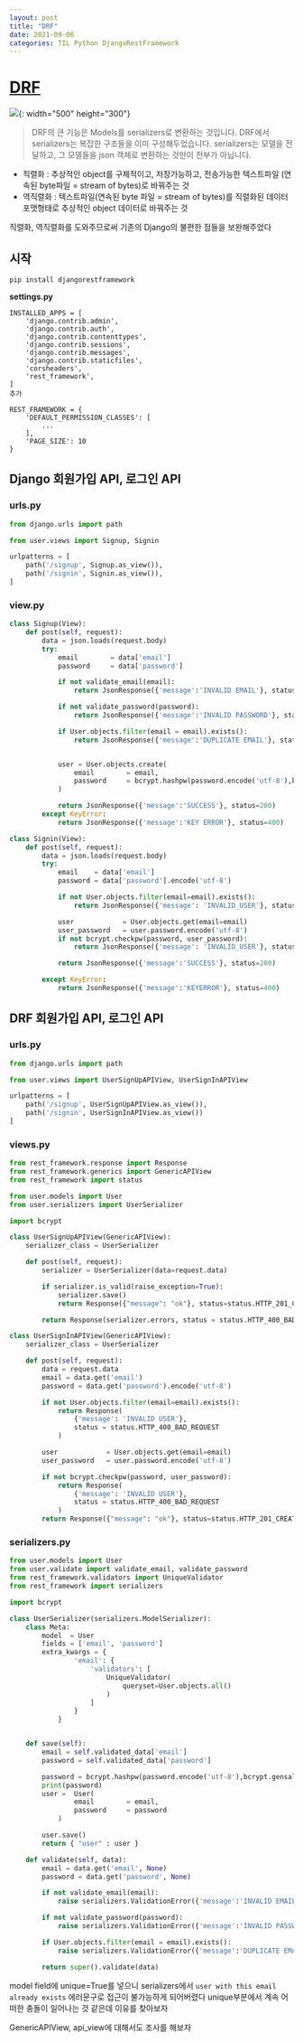 ```yaml
---
layout: post
title: "DRF"
date: 2021-09-06
categories: TIL Python DjangoRestFramework
---
```


# [DRF](https://www.django-rest-framework.org/)

![](https://raw.githubusercontent.com/Action2theFuture/Action2theFuture.github.io/main/_posts/Images/DRF.png){: width="500" height="300"}

> DRF의 큰 기능은 Models를 serializers로 변환하는 것입니다. DRF에서 serializers는 복잡한 구조들을 이미 구성해두었습니다. serializers는 모델을 전달하고, 그 모델들을 json 객체로 변환하는 것만이 전부가 아닙니다.

- 직렬화 : 추상적인 object를 구체적이고, 저장가능하고, 전송가능한 텍스트파일 (연속된 byte파일 = stream of bytes)로 바꿔주는 것
- 역직렬화 : 텍스트파일(연속된 byte 파일 = stream of bytes)를 직렬화된 데이터 포맷형태로 추상적인 object 데이터로 바꿔주는 것

직렬화, 역직렬화를 도와주므로써 기존의 Django의 불편한 점들을 보완해주었다

## 시작

`pip install djangorestframework`

**settings.py**

```pyhon
INSTALLED_APPS = [
    'django.contrib.admin',
    'django.contrib.auth',
    'django.contrib.contenttypes',
    'django.contrib.sessions',
    'django.contrib.messages',
    'django.contrib.staticfiles',
    'corsheaders',
    'rest_framework',
]
추가

REST_FRAMEWORK = {
    'DEFAULT_PERMISSION_CLASSES': [
        ...
    ],
    'PAGE_SIZE': 10
}
```

## Django 회원가입 API, 로그인 API

### urls.py

```python
from django.urls import path

from user.views import Signup, Signin

urlpatterns = [
    path('/signup', Signup.as_view()),
    path('/signin', Signin.as_view()),
]
```

### view.py

```python
class Signup(View):
    def post(self, request):
        data = json.loads(request.body)
        try:
            email        = data['email']
            password     = data['password']

            if not validate_email(email):
                return JsonResponse({'message':'INVALID EMAIL'}, status=400)

            if not validate_password(password):
                return JsonResponse({'message':'INVALID PASSWORD'}, status=400)

            if User.objects.filter(email = email).exists():
                return JsonResponse({'message':'DUPLICATE EMAIL'}, status=400)


            user = User.objects.create(
                email        = email,
                password     = bcrypt.hashpw(password.encode('utf-8'),bcrypt.gensalt()).decode('utf-8')
            )

            return JsonResponse({'message':'SUCCESS'}, status=200)
        except KeyError:
            return JsonResponse({'message':'KEY ERROR'}, status=400)

class Signin(View):
    def post(self, request):
        data = json.loads(request.body)
        try:
            email    = data['email']
            password = data['password'].encode('utf-8')

            if not User.objects.filter(email=email).exists():
                return JsonResponse({'message': 'INVALID_USER'}, status=401)

            user            = User.objects.get(email=email)
            user_password   = user.password.encode('utf-8')
            if not bcrypt.checkpw(password, user_password):
                return JsonResponse({'message': 'INVALID_USER'}, status=401)

            return JsonResponse({'message':'SUCCESS'}, status=200)

        except KeyError:
            return JsonResponse({'message':'KEYERROR'}, status=400)
```

## DRF 회원가입 API, 로그인 API

### urls.py

```python
from django.urls import path

from user.views import UserSignUpAPIView, UserSignInAPIView

urlpatterns = [
    path('/signup', UserSignUpAPIView.as_view()),
    path('/signin', UserSignInAPIView.as_view())
]
```

### views.py

```python
from rest_framework.response import Response
from rest_framework.generics import GenericAPIView
from rest_framework import status

from user.models import User
from user.serializers import UserSerializer

import bcrypt

class UserSignUpAPIView(GenericAPIView):
    serializer_class = UserSerializer

    def post(self, request):
        serializer = UserSerializer(data=request.data)

        if serializer.is_valid(raise_exception=True):
            serializer.save()
            return Response({"message": "ok"}, status=status.HTTP_201_CREATED)

        return Response(serializer.errors, status = status.HTTP_400_BAD_REQUEST )

class UserSignInAPIView(GenericAPIView):
    serializer_class = UserSerializer

    def post(self, request):
        data = request.data
        email = data.get('email')
        password = data.get('password').encode('utf-8')

        if not User.objects.filter(email=email).exists():
            return Response(
                {'message': 'INVALID USER'},
                status = status.HTTP_400_BAD_REQUEST
            )

        user            = User.objects.get(email=email)
        user_password   = user.password.encode('utf-8')

        if not bcrypt.checkpw(password, user_password):
            return Response(
                {'message': 'INVALID USER'},
                status = status.HTTP_400_BAD_REQUEST
            )
        return Response({"message": "ok"}, status=status.HTTP_201_CREATED)
```

### serializers.py

```python
from user.models import User
from user.validate import validate_email, validate_password
from rest_framework.validators import UniqueValidator
from rest_framework import serializers

import bcrypt

class UserSerializer(serializers.ModelSerializer):
    class Meta:
        model  = User
        fields = ['email', 'password']
        extra_kwargs = {
                'email': {
                    'validators': [
                        UniqueValidator(
                            queryset=User.objects.all()
                        )
                    ]
                }
            }


    def save(self):
        email = self.validated_data['email']
        password = self.validated_data['password']

        password = bcrypt.hashpw(password.encode('utf-8'),bcrypt.gensalt()).decode('utf-8')
        print(password)
        user =  User(
                email        = email,
                password     = password
            )

        user.save()
        return { "user" : user }

    def validate(self, data):
        email = data.get('email', None)
        password = data.get('password', None)

        if not validate_email(email):
            raise serializers.ValidationError({'message':'INVALID EMAIL'})

        if not validate_password(password):
            raise serializers.ValidationError({'message':'INVALID PASSWORD'})

        if User.objects.filter(email = email).exists():
            raise serializers.ValidationError({'message':'DUPLICATE EMAIL'})

        return super().validate(data)
```

model field에 unique=True를 넣으니 serializers에서 `user with this email already exists` 에러문구로 접근이 불가능하게 되어버렸다 unique부분에서 계속 어떠한 충돌이 일어나는 것 같은데 이유를 찾아보자

GenericAPIView, api_view에 대해서도 조사를 해보자
